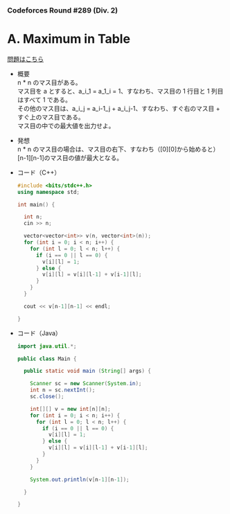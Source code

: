 ### Codeforces Round #289 (Div. 2)

# A. Maximum in Table

  [問題はこちら](https://codeforces.com/problemset/problem/509/A)
  
- 概要<br>
  n * n のマス目がある。<br>
  マス目を a とすると、a_i_1 = a_1_i = 1、すなわち、マス目の 1 行目と 1 列目はすべて 1 である。<br>
  その他のマス目は、a_i_j = a_i-1_j + a_i_j-1、すなわち、すぐ右のマス目 + すぐ上のマス目である。<br>
  マス目の中での最大値を出力せよ。
  
  
- 発想<br>
  n * n のマス目の場合は、マス目の右下、すなわち（[0][0]から始めると） [n-1][n-1]のマス目の値が最大となる。 
  
  
- コード（C++）

  ```cpp
  #include <bits/stdc++.h>
  using namespace std;

  int main() {

    int n;
    cin >> n;

    vector<vector<int>> v(n, vector<int>(n));
    for (int i = 0; i < n; i++) {
      for (int l = 0; l < n; l++) {
        if (i == 0 || l == 0) {
          v[i][l] = 1;
        } else {
          v[i][l] = v[i][l-1] + v[i-1][l];
        }
      }
    }

    cout << v[n-1][n-1] << endl;

  }
  ```
  
- コード（Java）

  ```java
  import java.util.*;

  public class Main {

    public static void main (String[] args) {

      Scanner sc = new Scanner(System.in);
      int n = sc.nextInt();
      sc.close();

      int[][] v = new int[n][n];
      for (int i = 0; i < n; i++) {
        for (int l = 0; l < n; l++) {
          if (i == 0 || l == 0) {
            v[i][l] = 1;
          } else {
            v[i][l] = v[i][l-1] + v[i-1][l];
          }
        }
      }

      System.out.println(v[n-1][n-1]);

    }

  }
  ```
    